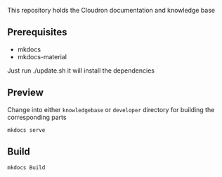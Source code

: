 This repository holds the Cloudron documentation and knowledge base

## Prerequisites

* mkdocs
* mkdocs-material

Just run ./update.sh it will install the dependencies

## Preview

Change into either `knowledgebase` or `developer` directory for building the corresponding parts

```
mkdocs serve
```

## Build

```
mkdocs Build
````
